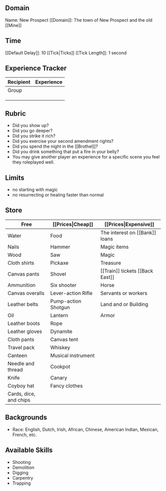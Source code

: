 ## Domain
Name: New Prospect
[[Domain]]: The town of New Prospect and the old [[Mine]]
## Time
[[Default Delay]]: 10 [[Tick|Ticks]]
[[Tick Length]]: 1 second
## Experience Tracker
| Recipient | Experience |
| --------- | ---------- |
| Group     |            |
|           |            |
|           |            |
|           |            |
## Rubric
- Did you show up?
- Did you go deeper?
- Did you strike it rich?
- Did you exercise your second amendment rights?
- Did you spend the night in the [[Brothel]]?
- Did you drink something that put a fire in your belly?
- You may give another player an experience for a specific scene you feel they roleplayed well.
## Limits
- no starting with magic
- no resurrecting or healing faster than normal
## Store
| Free                   | [[Prices\|Cheap]]   | [[Prices\|Expensive]]           |
| ---------------------- | ------------------- | ------------------------------- |
| Water                  | Food                | The interest on [[Bank]] loans  |
| Nails                  | Hammer              | Magic items                     |
| Wood                   | Saw                 | Magic                           |
| Cloth shirts           | Pickaxe             | Treasure                        |
| Canvas pants           | Shovel              | [[Train]] tickets [[Back East]] |
| Ammunition             | Six shooter         | Horse                           |
| Canvas overalls        | Lever-action Rifle  | Servants or workers             |
| Leather belts          | Pump-action Shotgun | Land and or Building            |
| Oil                    | Lantern             | Armor                           |
| Leather boots          | Rope                |                                 |
| Leather gloves         | Dynamite            |                                 |
| Cloth pants            | Canvas tent         |                                 |
| Travel pack            | Whiskey             |                                 |
| Canteen                | Musical instrument  |                                 |
| Needle and thread      | Cookpot             |                                 |
| Knife                  | Canary              |                                 |
| Coyboy hat             | Fancy clothes       |                                 |
| Cards, dice, and chips |                     |                                 |
## Backgrounds
- Race: English, Dutch, Irish, African, Chinese, American Indian, Mexican, French, etc.
## Available Skills
- Shooting
- Demolition
- Digging
- Carpentry
- Trapping